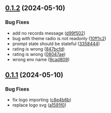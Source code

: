 

## [0.1.2](https://github.com/AlmogBaku/llm-playground/compare/v0.1.1...v0.1.2) (2024-05-10)


### Bug Fixes

* add no records message ([d99f502](https://github.com/AlmogBaku/llm-playground/commit/d99f502661a47342d77c3fea37a67a687b3bb602))
* bug with theme radio is not readonly ([10ff1c2](https://github.com/AlmogBaku/llm-playground/commit/10ff1c2186c935f033581afb683b3c684a9156f3))
* prompt state should be stateful ([3358444](https://github.com/AlmogBaku/llm-playground/commit/3358444e173bbdb6171aebb6c88912b1c01c3e05))
* rating is wrong ([847bcfd](https://github.com/AlmogBaku/llm-playground/commit/847bcfd70864d9d8329bb093545a3c9ff573cd7c))
* rating is wrong ([08047ae](https://github.com/AlmogBaku/llm-playground/commit/08047ae77d66f85da9102b2b5d416f76beb8f418))
* wrong env name ([9cad809](https://github.com/AlmogBaku/llm-playground/commit/9cad809cc1e0431fe4656750b394c64d163635bb))





## [0.1.1](https://github.com/AlmogBaku/llm-playground/compare/v0.1.0...v0.1.1) (2024-05-10)


### Bug Fixes

* fix logo importing ([c8e4b6b](https://github.com/AlmogBaku/llm-playground/commit/c8e4b6b35080088372861c2003b91c20bba2e78a))
* replace logo svg ([a1591f0](https://github.com/AlmogBaku/llm-playground/commit/a1591f0643a785256f34632fe23cf1394f8280cf))
